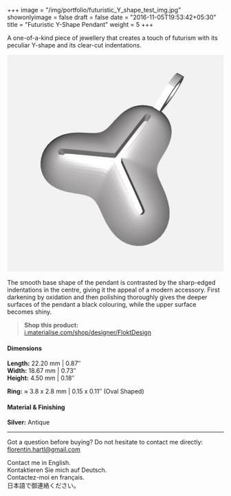 +++
image = "/img/portfolio/futuristic_Y_shape_test_img.jpg"
showonlyimage = false
draft = false
date = "2016-11-05T19:53:42+05:30"
title = "Futuristic Y-Shape Pendant"
weight = 5
+++

A one-of-a-kind piece of jewellery that creates a touch of futurism with its peculiar Y-shape and its clear-cut indentations.
<!--more-->

![Futuristic Y-Shape Pendant](/img/portfolio/futuristic_Y_shape_test_img.jpg)

The smooth base shape of the pendant is contrasted by the sharp-edged indentations in the centre, giving it the appeal of a modern accessory. First darkening by oxidation and then polishing thoroughly gives the deeper surfaces of the pendant a black colouring, while the upper surface becomes shiny.

> **Shop this product:**  
[i.materialise.com/shop/designer/FloktDesign](https://i.materialise.com/de/shop/designer/FloktDesign)

#### Dimensions

**Length:** 22.20 mm | 0.87″  
**Width:** 18.67 mm | 0.73″  
**Height:** 4.50 mm | 0.18″

**Ring:** ≈ 3.8 x 2.8 mm | 0.15 x 0.11″ (Oval Shaped)

#### Material & Finishing

**Silver:** Antique  

---

Got a question before buying? Do not hesitate to contact me directly:
florentin.hartl@gmail.com

Contact me in English.  
Kontaktieren Sie mich auf Deutsch.  
Contactez-moi en français.  
日本語で御連絡ください。